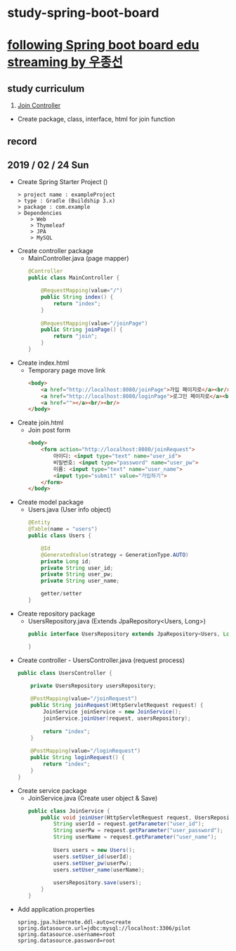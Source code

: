 # study-spring-boot-board

# [following Spring boot board edu streaming by 우종선](https://www.youtube.com/channel/UCdShL6X4Ac5xlLouOhRvfvg)

## study curriculum
1. [Join Controller](https://youtu.be/8K5bSFKAhf8)
 * Create package, class, interface, html for join function

## record

## 2019 / 02 / 24 Sun

* Create Spring Starter Project ()
    ```
    > project name : exampleProject
    > type : Gradle (Buildship 3.x)
    > package : com.example
    > Dependencies
        > Web
        > Thymeleaf
        > JPA
        > MySQL
    ```
* Create controller package
  * MainController.java (page mapper)
    ```java
    @Controller
    public class MainController {

        @RequestMapping(value="/")
        public String index() {
            return "index";
        }
        
        @RequestMapping(value="/joinPage")
        public String joinPage() {
            return "join";
        }
    }
    ```
* Create index.html
  * Temporary page move link
    ```html
    <body>
        <a href="http://localhost:8080/joinPage">가입 페이지로</a><br/><br/>
        <a href="http://localhost:8080/loginPage">로그인 페이지로</a><br/><br/>
        <a href=""></a><br/><br/>
    </body>
    ```
* Create join.html
  * Join post form
    ```html
    <body>
        <form action="http://localhost:8080/joinRequest">
            아이디: <input type="text" name="user_id"> 
            비밀번호: <input type="password" name="user_pw"> 
            이름: <input type="text" name="user_name">
            <input type="submit" value="가입하기">
        </form>
    </body>
    ```
* Create model package
  * Users.java (User info object)
    ```java
    @Entity
    @Table(name = "users")
    public class Users {

        @Id
        @GeneratedValue(strategy = GenerationType.AUTO)
        private Long id;
        private String user_id;
        private String user_pw;
        private String user_name;

        getter/setter
    }
    ```
* Create repository package
  * UsersRepository.java (Extends JpaRepository<Users, Long>)
    ```java
    public interface UsersRepository extends JpaRepository<Users, Long>{

    }
    ```
* Create controller - UsersController.java (request process)
    ```java
    public class UsersController {

        private UsersRepository usersRepository;
        
        @PostMapping(value="/joinRequest")
        public String joinRequest(HttpServletRequest request) {
            JoinService joinService = new JoinService();
            joinService.joinUser(request, usersRepository);
            
            return "index";
        }
        
        @PostMapping(value="/loginRequest")
        public String loginRequest() {
            return "index";
        }
    }
    ```
* Create service package
  * JoinService.java (Create user object & Save)
    ```java
    public class JoinService {
        public void joinUser(HttpServletRequest request, UsersRepository usersRepository) {
            String userId = request.getParameter("user_id");
            String userPw = request.getParameter("user_password");
            String userName = request.getParameter("user_name");
            
            Users users = new Users();
            users.setUser_id(userId);
            users.setUser_pw(userPw);
            users.setUser_name(userName);
            
            usersRepository.save(users);
        }
    }
    ```
* Add application.properties
    ```
    spring.jpa.hibernate.ddl-auto=create
    spring.datasource.url=jdbc:mysql://localhost:3306/pilot
    spring.datasource.username=root
    spring.datasource.password=root
    ```
